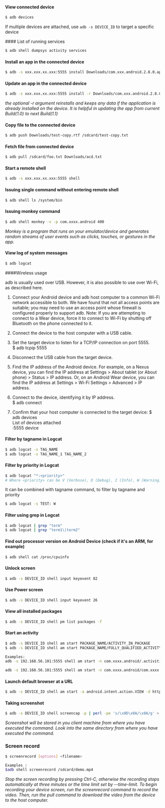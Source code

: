 #### View connected device

```sh
$ adb devices
```

If multiple devices are attached, use `adb -s DEVICE_ID` to target a specific device

<a name="list_running_services">
#### List of running services

```sh
$ adb shell dumpsys activity services
```

#### Install an app in the connected device

```sh
$ adb -s xxx.xxx.xx.xxx:5555 install Downloads/com.xxx.android.2.8.0.apk
```

#### Update an app in the connected device

```sh
$ adb -s xxx.xxx.xx.xxx:5555 install -r Downloads/com.xxx.android.2.8.0.apk
```
*the optional -r argument reinstalls and keeps any data if the application is already installed on the device. It is helpful in updating the app from current Build(1.0) to next Build(1.1)*

#### Copy file to the connected device

```sh
$ adb push Downloads/test-copy.rtf /sdcard/test-copy.txt
```

#### Fetch file from connected device

```sh
$ adb pull /sdcard/foo.txt Downloads/acd.txt
```

#### Start a remote shell

```sh
$ adb -s xxx.xxx.xx.xxx:5555 shell
```

#### Issuing single command without entering remote shell

```sh
$ adb shell ls /system/bin
```

#### Issuing monkey command

```sh
$ adb shell monkey -v -p com.xxxx.android 400
```

*Monkey is a program that runs on your emulator/device and generates random streams of user events such as clicks, touches, or gestures in the app.*

#### View log of system messages

```sh
$ adb logcat
```

####Wireless usage

adb is usually used over USB. However, it is also possible to use over Wi-Fi, as described here.

1. Connect your Android device and adb host computer to a common Wi-Fi network accessible to both. We have found that not all access points are suitable; you may need to use an access point whose firewall is configured properly to support adb. Note: If you are attempting to connect to a Wear device, force it to connect to Wi-Fi by shutting off Bluetooth on the phone connected to it.


2. Connect the device to the host computer with a USB cable.


3. Set the target device to listen for a TCP/IP connection on port 5555.                                                    
      $ adb tcpip 5555 


4. Disconnect the USB cable from the target device.


5. Find the IP address of the Android device. For example, on a Nexus device, you can find the IP address at Settings > About tablet (or About phone) > Status > IP address. Or, on an Android Wear device, you can find the IP address at Settings > Wi-Fi Settings > Advanced > IP address.



6. Connect to the device, identifying it by IP address.        
      $ adb connect <device-ip-address>    


7.  Confirm that your host computer is connected to the target device:                                                             $ adb devices                                                               
      List of devices attached                         
      <device-ip-address>:5555 device

#### Filter by tagname in Logcat

```sh
$ adb logcat -s TAG_NAME
$ adb logcat -s TAG_NAME_1 TAG_NAME_2
```

#### Filter by priority in Logcat

```sh
$ adb logcat "*:<priority>"
# Where <priority> can be V (Verbose), D (Debug), I (Info), W (Warning), E (Error), F (Fatal), S (Silent).
```

It can be combined with tagname command, to filter by tagname and priority
```sh
$ adb logcat -s TEST: W
```

#### Filter using grep in Logcat

```sh
$ adb logcat | grep "term"
$ adb logcat | grep "term1\|term2"
```

#### Find out processor version on Android Device (check if it's an ARM, for example)

```sh
$ adb shell cat /proc/cpuinfo
```

#### Unlock screen

```sh
$ adb -s DEVICE_ID shell input keyevent 82
```
#### Use Power screen

```sh
$ adb -s DEVICE_ID shell input keyevent 26
```

#### View all installed packages

```sh
$ adb -s DEVICE_ID shell pm list packages -f
```

#### Start an activity

```sh
$ adb -s DEVICE_ID shell am start PACKAGE_NAME/ACTIVITY_IN_PACKAGE
$ adb -s DEVICE_ID shell am start PACKAGE_NAME/FULLY_QUALIFIED_ACTIVITY

Examples:
adb -s 192.168.56.101:5555 shell am start -n com.xxxx.android/.activities.MainActivity

adb -s 192.168.56.101:5555 shell am start -n com.xxxx.android/com.xxxx.android.activities.MainActivity
```


#### Launch default browser at a URL

```sh
$ adb -s DEVICE_ID shell am start -a android.intent.action.VIEW -d http://www.google.com
```

#### Taking screenshot

```sh
$ adb -s DEVICE_ID shell screencap -p | perl -pe 's/\x0D\x0A/\x0A/g' > screen.png
```
*Screenshot will be stored in you client machine from where you have executed the command. Look into the same directory from where you have executed the command.*

### Screen record
```sh
$ screenrecord [options] <filename>

Examples :
$adb shell screenrecord /sdcard/demo.mp4
```
*Stop the screen recording by pressing Ctrl-C, otherwise the recording stops automatically at three minutes or the time limit set by --time-limit.
 To begin recording your device screen, run the screenrecord command to record the video. Then, run the pull command to download the video from the device to the host computer.*